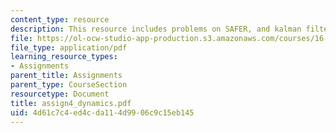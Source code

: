 ```yaml
---
content_type: resource
description: This resource includes problems on SAFER, and kalman filter.
file: https://ol-ocw-studio-app-production.s3.amazonaws.com/courses/16-423j-aerospace-biomedical-and-life-support-engineering-spring-2006/4d61c7c4ed4cda114d9906c9c15eb145_assign4_dynamics.pdf
file_type: application/pdf
learning_resource_types:
- Assignments
parent_title: Assignments
parent_type: CourseSection
resourcetype: Document
title: assign4_dynamics.pdf
uid: 4d61c7c4-ed4c-da11-4d99-06c9c15eb145
---
```

